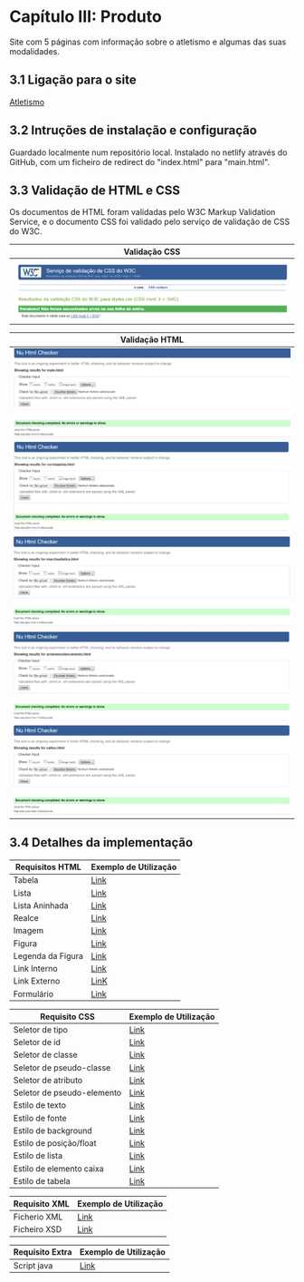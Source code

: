 # Capítulo III: Produto

Site com 5 páginas com informação sobre o atletismo e algumas das suas modalidades.

## 3.1 Ligação para o site

[Atletismo](https://inf23tig04.netlify.app)

## 3.2 Intruções de instalação e configuração

Guardado localmente num repositório local.
Instalado no netlify através do GitHub, com um ficheiro de redirect do "index.html" para "main.html".

## 3.3 Validação de HTML e CSS

Os documentos de HTML foram validadas pelo W3C Markup Validation Service, e o documento CSS foi validado pelo serviço de validação de CSS do W3C.

| Validação CSS                                                                                       |
|-----------------------------------------------------------------------------------------------------|
| ![val_css](https://github.com/inf23tig04/inf23tig04/blob/main/rel/imagens/Comprovativo_val_CSS.PNG) |

| Validação HTML                                                                                                  |
|-----------------------------------------------------------------------------------------------------------------|
| ![val_main](https://github.com/inf23tig04/inf23tig04/blob/main/rel/imagens/Comprovativo_val_main.PNG)           |
| ![val_corrida](https://github.com/inf23tig04/inf23tig04/blob/main/rel/imagens/Comprovativo_val_corrida.PNG)     |
| ![val_marcha](https://github.com/inf23tig04/inf23tig04/blob/main/rel/imagens/Comprovativo_val_marcha.PNG)       |
| ![val_arremesso](https://github.com/inf23tig04/inf23tig04/blob/main/rel/imagens/Comprovativo_val_arremesso.PNG) |
| ![val_salto](https://github.com/inf23tig04/inf23tig04/blob/main/rel/imagens/Comprovativo_val_salto.PNG)         |

## 3.4 Detalhes da implementação

| Requisitos HTML             | Exemplo de Utilização                         |
|-----------------------------|-----------------------------------------------|
| Tabela                      |[Link](https://github.com/inf23tig04/inf23tig04/blob/4a8fb21f389eec8d0fe8ca67d8f4addc9ffbcb3d/TrabalhoGrupo_TI/Codigo/corridapista.html#L79-L164?plain=1)                   |
| Lista                       |[Link](https://github.com/inf23tig04/inf23tig04/blob/4a8fb21f389eec8d0fe8ca67d8f4addc9ffbcb3d/TrabalhoGrupo_TI/Codigo/arremessolancamento.html#L27-L32?plain=1)             |
| Lista Aninhada              |[Link](https://github.com/inf23tig04/inf23tig04/blob/4a8fb21f389eec8d0fe8ca67d8f4addc9ffbcb3d/TrabalhoGrupo_TI/Codigo/arremessolancamento.html#L100-L119?plain=1)           |
| Realce                      |[Link](https://github.com/inf23tig04/inf23tig04/blob/4a8fb21f389eec8d0fe8ca67d8f4addc9ffbcb3d/TrabalhoGrupo_TI/Codigo/arremessolancamento.html#L108?plain=1)                |
| Imagem                      |[Link](https://github.com/inf23tig04/inf23tig04/blob/4a8fb21f389eec8d0fe8ca67d8f4addc9ffbcb3d/TrabalhoGrupo_TI/Codigo/corridapista.html#L71?plain=1)                        |
| Figura                      |[Link](https://github.com/inf23tig04/inf23tig04/blob/4a8fb21f389eec8d0fe8ca67d8f4addc9ffbcb3d/TrabalhoGrupo_TI/Codigo/corridapista.html#L70-L73?plain=1)                    |
| Legenda da Figura           |[Link](https://github.com/inf23tig04/inf23tig04/blob/4a8fb21f389eec8d0fe8ca67d8f4addc9ffbcb3d/TrabalhoGrupo_TI/Codigo/corridapista.html#L72?plain=1)                        |
| Link Interno                |[Link]()|
| Link Externo                |[LinK](https://github.com/inf23tig04/inf23tig04/blob/4a8fb21f389eec8d0fe8ca67d8f4addc9ffbcb3d/TrabalhoGrupo_TI/Codigo/main.html#L59?plain=1)                                |
| Formulário                  |[Link](https://github.com/inf23tig04/inf23tig04/blob/4a8fb21f389eec8d0fe8ca67d8f4addc9ffbcb3d/TrabalhoGrupo_TI/Codigo/main.html#L43-L56?plain=1)                            |

| Requisito CSS               | Exemplo de Utilização                         |
|-----------------------------|-----------------------------------------------|
| Seletor de tipo             |[Link](https://github.com/inf23tig04/inf23tig04/blob/130a0cc80dd2ee870453b43abce5a6ac526d352c/TrabalhoGrupo_TI/Codigo/css/styles.css#L1-L8?plain=1)|
| Seletor de id               |[Link](https://github.com/inf23tig04/inf23tig04/blob/130a0cc80dd2ee870453b43abce5a6ac526d352c/TrabalhoGrupo_TI/Codigo/css/styles.css#L113-L118?plain=1)|
| Seletor de classe           |[Link](https://github.com/inf23tig04/inf23tig04/blob/130a0cc80dd2ee870453b43abce5a6ac526d352c/TrabalhoGrupo_TI/Codigo/css/styles.css#L37-L41?plain=1)|
| Seletor de pseudo-classe    |[Link]()|
| Seletor de atributo         |[Link](https://github.com/inf23tig04/inf23tig04/blob/130a0cc80dd2ee870453b43abce5a6ac526d352c/TrabalhoGrupo_TI/Codigo/css/styles.css#L24-L27?plain=1)                       |
| Seletor de pseudo-elemento  |[Link](https://github.com/inf23tig04/inf23tig04/blob/130a0cc80dd2ee870453b43abce5a6ac526d352c/TrabalhoGrupo_TI/Codigo/css/styles.css#L30-L32?plain=1)|
| Estilo de texto             |[Link](https://github.com/inf23tig04/inf23tig04/blob/130a0cc80dd2ee870453b43abce5a6ac526d352c/TrabalhoGrupo_TI/Codigo/css/styles.css#L11?plain=1)|
| Estilo de fonte             |[Link](https://github.com/inf23tig04/inf23tig04/blob/130a0cc80dd2ee870453b43abce5a6ac526d352c/TrabalhoGrupo_TI/Codigo/css/styles.css#L2?plain=1)                            |
| Estilo de background        |[Link](https://github.com/inf23tig04/inf23tig04/blob/130a0cc80dd2ee870453b43abce5a6ac526d352c/TrabalhoGrupo_TI/Codigo/css/styles.css#L57?plain=1)                           |
| Estilo de posição/float     |[Link]()|
| Estilo de lista             |[Link](https://github.com/inf23tig04/inf23tig04/blob/130a0cc80dd2ee870453b43abce5a6ac526d352c/TrabalhoGrupo_TI/Codigo/css/styles.css#L95-L98?plain=1)|
| Estilo de elemento caixa    |[Link]()|
| Estilo de tabela            |[Link](https://github.com/inf23tig04/inf23tig04/blob/130a0cc80dd2ee870453b43abce5a6ac526d352c/TrabalhoGrupo_TI/Codigo/css/styles.css#L37-L66?plain=1)|

| Requisito XML               | Exemplo de Utilização                         |
|-----------------------------|-----------------------------------------------|
| Ficherio XML                |[Link](https://github.com/inf23tig04/inf23tig04/blob/130a0cc80dd2ee870453b43abce5a6ac526d352c/TrabalhoGrupo_TI/Codigo/xml/atletismo.xml#L1-L101?plain=1)                    |
| Ficheiro XSD                |[Link](https://github.com/inf23tig04/inf23tig04/blob/130a0cc80dd2ee870453b43abce5a6ac526d352c/TrabalhoGrupo_TI/Codigo/xml/atletismo.xsd#L1-L186?plain=1)                    |



| Requisito Extra              | Exemplo de Utilização                         |
|------------------------------|-----------------------------------------------|
| Script java                  |[Link](https://github.com/inf23tig04/inf23tig04/blob/1f01b76f3566941fe907cc6e4411b99e92df3d97/TrabalhoGrupo_TI/Codigo/js/script.js#L1-L44?plain=1)                           |



